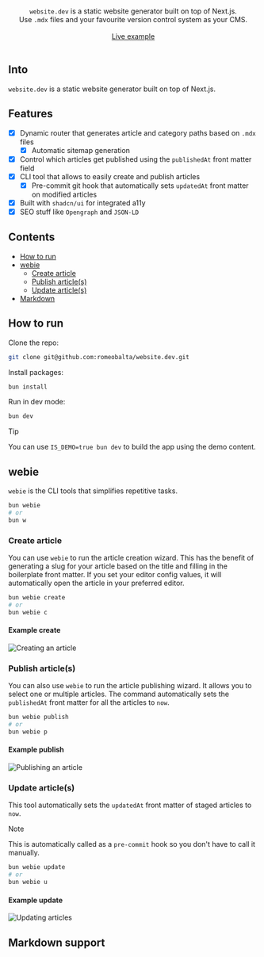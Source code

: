 <p align="center">
  <br/>
  <code>website.dev</code> is a static website generator built on top of Next.js.
  <br/>
  Use <code>.mdx</code> files and your favourite version control system as your CMS.
  <br/><br/>
  <a href="https://romeo.dev">Live example</a>
  <br/><br/>
</p>

## Into

`website.dev` is a static website generator built on top of Next.js.

## Features

- [x] Dynamic router that generates article and category paths based on `.mdx` files
  - [x] Automatic sitemap generation
- [x] Control which articles get published using the `publishedAt` front matter field
- [x] CLI tool that allows to easily create and publish articles
  - [x] Pre-commit git hook that automatically sets `updatedAt` front matter on modified articles
- [x] Built with `shadcn/ui` for integrated a11y
- [x] SEO stuff like `Opengraph` and `JSON-LD`

## Contents

- [How to run](#how-to-run)
- [webie](#webie)
  - [Create article](#create-article)
  - [Publish article(s)](#publish-articles)
  - [Update article(s)](#update-articles)
- [Markdown](#markdown)

## How to run

Clone the repo:

```bash
git clone git@github.com:romeobalta/website.dev.git
```

Install packages:

```bash
bun install
```

Run in dev mode:

```bash
bun dev
```

> [!TIP]
> You can use `IS_DEMO=true bun dev` to build the app using the demo content.

## webie

`webie` is the CLI tools that simplifies repetitive tasks.

```bash
bun webie
# or
bun w
```

### Create article

You can use `webie` to run the article creation wizard. This has the benefit of generating a slug for your article based on the title and filling in the boilerplate front matter. If you set your editor config values, it will automatically open the article in your preferred editor.

```bash
bun webie create
# or
bun webie c
```

#### Example create

![Creating an article](https://github.com/romeobalta/website.dev/blob/main/docs/gifs/webie-create.gif)

### Publish article(s)

You can also use `webie` to run the article publishing wizard. It allows you to select one or multiple articles. The command automatically sets the `publishedAt` front matter for all the articles to `now`.

```bash
bun webie publish
# or
bun webie p
```

#### Example publish

![Publishing an article](https://github.com/romeobalta/website.dev/blob/main/docs/gifs/webie-publish.gif)

### Update article(s)

This tool automatically sets the `updatedAt` front matter of staged articles to `now`.

> [!NOTE]
> This is automatically called as a `pre-commit` hook so you don't have to call it manually.

```bash
bun webie update
# or
bun webie u
```

#### Example update

![Updating articles](https://github.com/romeobalta/website.dev/blob/main/docs/gifs/webie-update.gif)

## Markdown support
